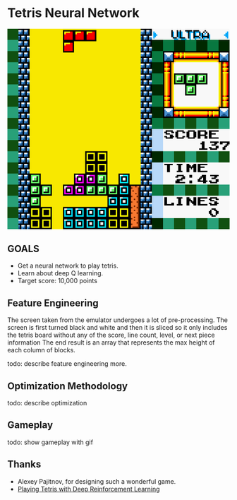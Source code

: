 # Tetris Neural Network

![A game of Tetris DX](./resources/tetris.png)

## GOALS

- Get a neural network to play tetris.
- Learn about deep Q learning.
- Target score: 10,000 points

## Feature Engineering

The screen taken from the emulator undergoes a lot of pre-processing.
The screen is first turned black and white and then it is sliced so it only includes
the tetris board without any of the score, line count, level, or next piece information
The end result is an array that represents the max height of each column of blocks.

todo: describe feature engineering more.

## Optimization Methodology

todo: describe optimization

## Gameplay

todo: show gameplay with gif

## Thanks

* Alexey Pajitnov, for designing such a wonderful game.
* [Playing Tetris with Deep Reinforcement Learning](http://cs231n.stanford.edu/reports/2016/pdfs/121_Report.pdf)
